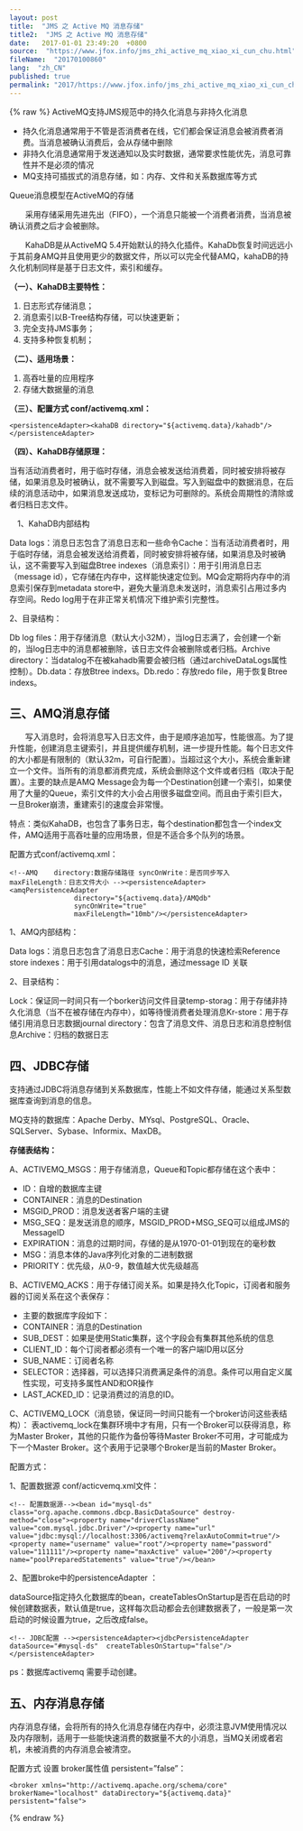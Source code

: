 ```yaml
---
layout: post
title:  "JMS 之 Active MQ 消息存储"
title2:  "JMS 之 Active MQ 消息存储"
date:   2017-01-01 23:49:20  +0800
source:  "https://www.jfox.info/jms_zhi_active_mq_xiao_xi_cun_chu.html"
fileName:  "20170100860"
lang:  "zh_CN"
published: true
permalink: "2017/https://www.jfox.info/jms_zhi_active_mq_xiao_xi_cun_chu.html"
---
```

{% raw %}
ActiveMQ支持JMS规范中的持久化消息与非持久化消息

- 持久化消息通常用于不管是否消费者在线，它们都会保证消息会被消费者消费。当消息被确认消费后，会从存储中删除
- 非持久化消息通常用于发送通知以及实时数据，通常要求性能优先，消息可靠性并不是必须的情况
- MQ支持可插拔式的消息存储，如：内存、文件和关系数据库等方式

Queue消息模型在ActiveMQ的存储

　　采用存储采用先进先出（FIFO），一个消息只能被一个消费者消费，当消息被确认消费之后才会被删除。

　　KahaDB是从ActiveMQ 5.4开始默认的持久化插件。KahaDb恢复时间远远小于其前身AMQ并且使用更少的数据文件，所以可以完全代替AMQ，kahaDB的持久化机制同样是基于日志文件，索引和缓存。

**（一）、KahaDB主要特性：**

1. 日志形式存储消息；
2. 消息索引以B-Tree结构存储，可以快速更新；
3. 完全支持JMS事务；
4. 支持多种恢复机制；

**（二）、适用场景：**

1. 高吞吐量的应用程序
2. 存储大数据量的消息

**（三）、配置方式 conf/activemq.xml：**

    <persistenceAdapter><kahaDB directory="${activemq.data}/kahadb"/></persistenceAdapter>

**（四）、KahaDB存储原理：**

 当有活动消费者时，用于临时存储，消息会被发送给消费着，同时被安排将被存储，如果消息及时被确认，就不需要写入到磁盘。写入到磁盘中的数据消息，在后续的消息活动中，如果消息发送成功，变标记为可删除的。系统会周期性的清除或者归档日志文件。

　1、KahaDB内部结构

Data logs：消息日志包含了消息日志和一些命令Cache：当有活动消费者时，用于临时存储，消息会被发送给消费着，同时被安排将被存储，如果消息及时被确认，这不需要写入到磁盘Btree indexes（消息索引）：用于引用消息日志（message id），它存储在内存中，这样能快速定位到。MQ会定期将内存中的消息索引保存到metadata store中，避免大量消息未发送时，消息索引占用过多内存空间。Redo log用于在非正常关机情况下维护索引完整性。

2、目录结构：

Db log files：用于存储消息（默认大小32M），当log日志满了，会创建一个新的，当log日志中的消息都被删除，该日志文件会被删除或者归档。Archive directory：当datalog不在被kahadb需要会被归档（通过archiveDataLogs属性控制）。Db.data：存放Btree indexs。Db.redo：存放redo file，用于恢复Btree indexs。

## 三、AMQ消息存储

　　写入消息时，会将消息写入日志文件，由于是顺序追加写，性能很高。为了提升性能，创建消息主键索引，并且提供缓存机制，进一步提升性能。每个日志文件的大小都是有限制的（默认32m，可自行配置）。当超过这个大小，系统会重新建立一个文件。当所有的消息都消费完成，系统会删除这个文件或者归档（取决于配置）。主要的缺点是AMQ Message会为每一个Destination创建一个索引，如果使用了大量的Queue，索引文件的大小会占用很多磁盘空间。而且由于索引巨大，一旦Broker崩溃，重建索引的速度会非常慢。

特点：类似KahaDB，也包含了事务日志，每个destination都包含一个index文件，AMQ适用于高吞吐量的应用场景，但是不适合多个队列的场景。

 配置方式conf/activemq.xml：

    <!--AMQ    directory:数据存储路径 syncOnWrite：是否同步写入  maxFileLength：日志文件大小 --><persistenceAdapter><amqPersistenceAdapter
                    directory="${activemq.data}/AMQdb"
                    syncOnWrite="true"
                    maxFileLength="10mb"/></persistenceAdapter>

1、AMQ内部结构：

Data logs：消息日志包含了消息日志Cache：用于消息的快速检索Reference store indexes：用于引用datalogs中的消息，通过message ID 关联

2、目录结构：

Lock：保证同一时间只有一个borker访问文件目录temp-storag：用于存储非持久化消息（当不在被存储在内存中），如等待慢消费者处理消息Kr-store：用于存储引用消息日志数据journal directory：包含了消息文件、消息日志和消息控制信息Archive：归档的数据日志

## 四、JDBC存储

支持通过JDBC将消息存储到关系数据库，性能上不如文件存储，能通过关系型数据库查询到消息的信息。

MQ支持的数据库：Apache Derby、MYsql、PostgreSQL、Oracle、SQLServer、Sybase、Informix、MaxDB。

**存储表结构：**

A、ACTIVEMQ_MSGS：用于存储消息，Queue和Topic都存储在这个表中：

- ID：自增的数据库主键
- CONTAINER：消息的Destination
- MSGID_PROD：消息发送者客户端的主键
- MSG_SEQ：是发送消息的顺序，MSGID_PROD+MSG_SEQ可以组成JMS的MessageID
- EXPIRATION：消息的过期时间，存储的是从1970-01-01到现在的毫秒数
- MSG：消息本体的Java序列化对象的二进制数据
- PRIORITY：优先级，从0-9，数值越大优先级越高

B、ACTIVEMQ_ACKS：用于存储订阅关系。如果是持久化Topic，订阅者和服务器的订阅关系在这个表保存：

- 主要的数据库字段如下：
- CONTAINER：消息的Destination
- SUB_DEST：如果是使用Static集群，这个字段会有集群其他系统的信息
- CLIENT_ID：每个订阅者都必须有一个唯一的客户端ID用以区分
- SUB_NAME：订阅者名称
- SELECTOR：选择器，可以选择只消费满足条件的消息。条件可以用自定义属性实现，可支持多属性AND和OR操作
- LAST_ACKED_ID：记录消费过的消息的ID。

C、ACTIVEMQ_LOCK（消息锁，保证同一时间只能有一个broker访问这些表结构）： 表activemq_lock在集群环境中才有用，只有一个Broker可以获得消息，称为Master Broker，其他的只能作为备份等待Master Broker不可用，才可能成为下一个Master Broker。这个表用于记录哪个Broker是当前的Master Broker。

配置方式：

1、配置数据源 conf/acticvemq.xml文件：

    <!-- 配置数据源--><bean id="mysql-ds" class="org.apache.commons.dbcp.BasicDataSource" destroy-method="close"><property name="driverClassName" value="com.mysql.jdbc.Driver"/><property name="url" value="jdbc:mysql://localhost:3306/activemq?relaxAutoCommit=true"/><property name="username" value="root"/><property name="password" value="111111"/><property name="maxActive" value="200"/><property name="poolPreparedStatements" value="true"/></bean>

2、配置broke中的persistenceAdapter ：

dataSource指定持久化数据库的bean，createTablesOnStartup是否在启动的时候创建数据表，默认值是true，这样每次启动都会去创建数据表了，一般是第一次启动的时候设置为true，之后改成false。

    <!-- JDBC配置 --><persistenceAdapter><jdbcPersistenceAdapter dataSource="#mysql-ds"  createTablesOnStartup="false"/></persistenceAdapter>

ps：数据库activemq 需要手动创建。

## 五、内存消息存储

内存消息存储，会将所有的持久化消息存储在内存中，必须注意JVM使用情况以及内存限制，适用于一些能快速消费的数据量不大的小消息，当MQ关闭或者宕机，未被消费的内存消息会被清空。

配置方式 设置 broker属性值 persistent=”false”：

    <broker xmlns="http://activemq.apache.org/schema/core" brokerName="localhost" dataDirectory="${activemq.data}" persistent="false">
{% endraw %}